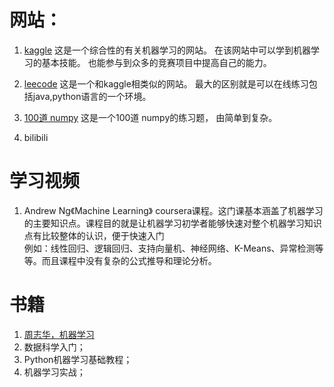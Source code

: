 # 网站：

1. [kaggle](https://www.kaggle.com)  这是一个综合性的有关机器学习的网站。 在该网站中可以学到机器学习的基本技能。 
也能参与到众多的竞赛项目中提高自己的能力。</br>
2. [leecode](https://leetcode-cn.com/)  这是一个和kaggle相类似的网站。 最大的区别就是可以在线练习包括java,python语言的一个环境。

3. [100道 numpy](https://github.com/rougier/numpy-100) 这是一个100道 numpy的练习题， 由简单到复杂。

4. bilibili

# 学习视频

1. Andrew Ng《Machine Learning》    coursera课程。这门课基本涵盖了机器学习的主要知识点。课程目的就是让机器学习初学者能够快速对整个机器学习知识点有比较整体的认识，便于快速入门<br>
例如：线性回归、逻辑回归、支持向量机、神经网络、K-Means、异常检测等等。而且课程中没有复杂的公式推导和理论分析。<br>


# 书籍

1. [周志华，机器学习](https://item.jd.com/11451293961.html)
2. 数据科学入门；
3. Python机器学习基础教程；
4. 机器学习实战；